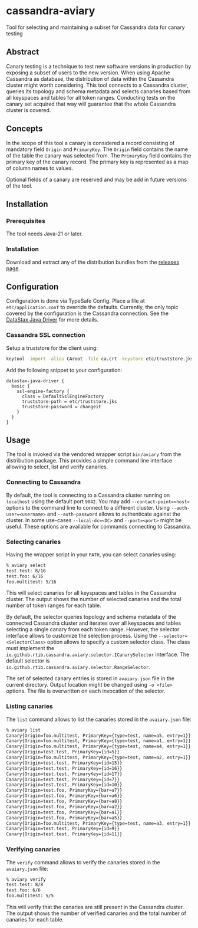 # cassandra-aviary

Tool for selecting and maintaining a subset for Cassandra data for canary testing

## Abstract

Canary testing is a technique to test new software versions in production by exposing a subset of users to the new version. When using Apache Cassandra as database, the distribution of data within the Cassandra cluster might worth considering. This tool connects to a Cassandra cluster, queries its topology and schema metadata and selects canaries based from all keyspaces and tables for all token ranges. Conducting tests on the canary set acquired that way will guarantee that the whole Cassandra cluster is covered.

## Concepts

In the scope of this tool a canary is considered a record consisting of mandatory field `Origin` and `PrimaryKey`. The `Origin` field contains the name of the table the canary was selected from. The `PrimaryKey` field contains the primary key of the canary record. The primary key is represented as a map of column names to values.

Optional fields of a canary are reserved and may be add in future versions of the tool.

## Installation

### Prerequisites

The tool needs Java-21 or later.

### Installation

Download and extract any of the distribution bundles from the [releases page](https://github.com/rtib/cassandra-aviary/releases).

## Configuration

Configuration is done via TypeSafe Config. Place a file at `etc/application.conf` to override the defaults. Currently, the only topic covered by the configuration is the Cassandra connection. See the [DataStax Java Driver](https://docs.datastax.com/en/developer/java-driver/4.0/manual/core/configuration/) for more details.

### Cassandra SSL connection

Setup a truststore for the client using:

```sh
keytool -import -alias CAroot -file ca.crt -keystore etc/truststore.jks
```

Add the following snippet to your configuration:

```hocon
datastax-java-driver {
  basic {
    ssl-engine-factory {
      class = DefaultSslEngineFactory
      truststore-path = etc/truststore.jks
      truststore-password = changeit
    }
  }
}
```

## Usage

The tool is invoked via the vendored wrapper script `bin/aviary` from the distribution package. This provides a simple command line interface allowing to select, list and verify canaries.

### Connecting to Cassandra

By default, the tool is connecting to a Cassandra cluster running on `localhost` using the default port `9042`. You may add `--contact-point=<host>` options to the command line to connect to a different cluster. Using `--auth-user=<username>` and `--auth-password` allows to authenticate against the cluster. In some use-cases `--local-dc=<DC>` and `--port=<port>` might be useful.
These options are available for commands connecting to Cassandra.

### Selecting canaries

Having the wrapper script in your `PATH`, you can select canaries using:

```sh
% aviary select
test.test: 8/16
test.foo: 6/16
foo.multitest: 5/16
```

This will select canaries for all keyspaces and tables in the Cassandra cluster. The output shows the number of selected canaries and the total number of token ranges for each table.

By default, the selector queries topology and schema metadata of the connected Cassandra cluster and iterates over all keyspaces and tables selecting a single canary from each token range. However, the selector interface allows to customize the selection process. Using the `--selector=<SelectorClass>` option allows to specify a custom selector class. The class must implement the `io.github.rtib.cassandra.aviary.selector.ICanarySelector` interface. The default selector is `io.github.rtib.cassandra.aviary.selector.RangeSelector`.

The set of selected canary entries is stored in `avaiary.json` file in the current directory. Output location might be changed using `-o <file>` options. The file is overwritten on each invocation of the selector.

### Listing canaries

The `list` command allows to list the canaries stored in the `avaiary.json` file:

```sh
% aviary list
Canary{Origin=foo.multitest, PrimaryKey={type=test, name=a5, entry=1}}
Canary{Origin=foo.multitest, PrimaryKey={type=test, name=a1, entry=1}}
Canary{Origin=foo.multitest, PrimaryKey={type=test, name=a4, entry=1}}
Canary{Origin=test.test, PrimaryKey={id=5}}
Canary{Origin=foo.multitest, PrimaryKey={type=test, name=a2, entry=1}}
Canary{Origin=test.test, PrimaryKey={id=15}}
Canary{Origin=test.test, PrimaryKey={id=16}}
Canary{Origin=test.test, PrimaryKey={id=17}}
Canary{Origin=test.test, PrimaryKey={id=7}}
Canary{Origin=test.test, PrimaryKey={id=10}}
Canary{Origin=test.foo, PrimaryKey={bar=a7}}
Canary{Origin=test.foo, PrimaryKey={bar=a6}}
Canary{Origin=test.foo, PrimaryKey={bar=a8}}
Canary{Origin=test.foo, PrimaryKey={bar=a2}}
Canary{Origin=test.foo, PrimaryKey={bar=a1}}
Canary{Origin=test.foo, PrimaryKey={bar=a5}}
Canary{Origin=foo.multitest, PrimaryKey={type=test, name=a3, entry=1}}
Canary{Origin=test.test, PrimaryKey={id=9}}
Canary{Origin=test.test, PrimaryKey={id=11}}
```

### Verifying canaries

The `verify` command allows to verify the canaries stored in the `avaiary.json` file:

```sh
% aviary verify
test.test: 8/8
test.foo: 6/6
foo.multitest: 5/5
```

This will verify that the canaries are still present in the Cassandra cluster. The output shows the number of verified canaries and the total number of canaries for each table.
